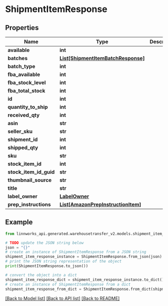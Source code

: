 # ShipmentItemResponse


## Properties

Name | Type | Description | Notes
------------ | ------------- | ------------- | -------------
**available** | **int** |  | [optional] 
**batches** | [**List[ShipmentItemBatchResponse]**](ShipmentItemBatchResponse.md) |  | [optional] 
**batch_type** | **int** |  | [optional] 
**fba_available** | **int** |  | [optional] 
**fba_stock_level** | **int** |  | [optional] 
**fba_total_stock** | **int** |  | [optional] 
**id** | **int** |  | [optional] 
**quantity_to_ship** | **int** |  | [optional] 
**received_qty** | **int** |  | [optional] 
**asin** | **str** |  | [optional] 
**seller_sku** | **str** |  | [optional] 
**shipment_id** | **int** |  | [optional] 
**shipped_qty** | **int** |  | [optional] 
**sku** | **str** |  | [optional] 
**stock_item_id** | **int** |  | [optional] 
**stock_item_id_guid** | **str** |  | [optional] 
**thumbnail_source** | **str** |  | [optional] 
**title** | **str** |  | [optional] 
**label_owner** | [**LabelOwner**](LabelOwner.md) |  | [optional] 
**prep_instructions** | [**List[AmazonPrepInstructionItem]**](AmazonPrepInstructionItem.md) |  | [optional] 

## Example

```python
from linnworks_api.generated.warehousetransfer_v2.models.shipment_item_response import ShipmentItemResponse

# TODO update the JSON string below
json = "{}"
# create an instance of ShipmentItemResponse from a JSON string
shipment_item_response_instance = ShipmentItemResponse.from_json(json)
# print the JSON string representation of the object
print(ShipmentItemResponse.to_json())

# convert the object into a dict
shipment_item_response_dict = shipment_item_response_instance.to_dict()
# create an instance of ShipmentItemResponse from a dict
shipment_item_response_from_dict = ShipmentItemResponse.from_dict(shipment_item_response_dict)
```
[[Back to Model list]](../README.md#documentation-for-models) [[Back to API list]](../README.md#documentation-for-api-endpoints) [[Back to README]](../README.md)


